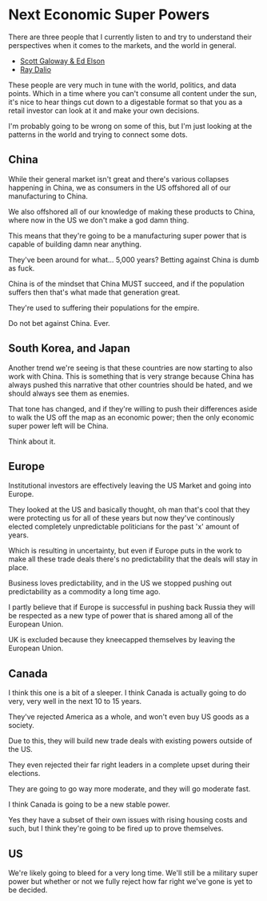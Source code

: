 # Next Economic Super Powers

There are three people that I currently listen to and try to understand their perspectives when it comes to the markets, and the world in general.

- [Scott Galoway & Ed Elson](https://www.youtube.com/@TheProfGPod)
- [Ray Dalio](https://www.youtube.com/watch?v=xguam0TKMw8)

These people are very much in tune with the world, politics, and data points. Which in a time where you can't consume all content under the sun, it's nice to hear things cut down to a digestable format so that you as a retail investor can look at it and make your own decisions.

I'm probably going to be wrong on some of this, but I'm just looking at the patterns in the world and trying to connect some dots.

## China

While their general market isn't great and there's various collapses happening in China, we as consumers in the US offshored all of our manufacturing to China.

We also offshored all of our knowledge of making these products to China, where now in the US we don't make a god damn thing.

This means that they're going to be a manufacturing super power that is capable of building damn near anything.

They've been around for what... 5,000 years? Betting against China is dumb as fuck.

China is of the mindset that China MUST succeed, and if the population suffers then that's what made that generation great.

They're used to suffering their populations for the empire.

Do not bet against China. Ever.

## South Korea, and Japan

Another trend we're seeing is that these countries are now starting to also work with China. This is something that is very strange because China has always pushed this narrative that other countries should be hated, and we should always see them as enemies.

That tone has changed, and if they're willing to push their differences aside to walk the US off the map as an economic power; then the only economic super power left will be China.

Think about it.

## Europe

Institutional investors are effectively leaving the US Market and going into Europe. 

They looked at the US and basically thought, oh man that's cool that they were protecting us for all of these years but now they've continously elected completely unpredictable politicians for the past 'x' amount of years. 

Which is resulting in uncertainty, but even if Europe puts in the work to make all these trade deals there's no predictability that the deals will stay in place.

Business loves predictability, and in the US we stopped pushing out predictability as a commodity a long time ago.

I partly believe that if Europe is successful in pushing back Russia they will be respected as a new type of power that is shared among all of the European Union.

UK is excluded because they kneecapped themselves by leaving the European Union.

## Canada

I think this one is a bit of a sleeper. I think Canada is actually going to do very, very well in the next 10 to 15 years.

They've rejected America as a whole, and won't even buy US goods as a society.

Due to this, they will build new trade deals with existing powers outside of the US.

They even rejected their far right leaders in a complete upset during their elections.

They are going to go way more moderate, and they will go moderate fast.

I think Canada is going to be a new stable power.

Yes they have a subset of their own issues with rising housing costs and such, but I think they're going to be fired up to prove themselves.

## US

We're likely going to bleed for a very long time. We'll still be a military super power but whether or not we fully reject how far right we've gone is yet to be decided.
